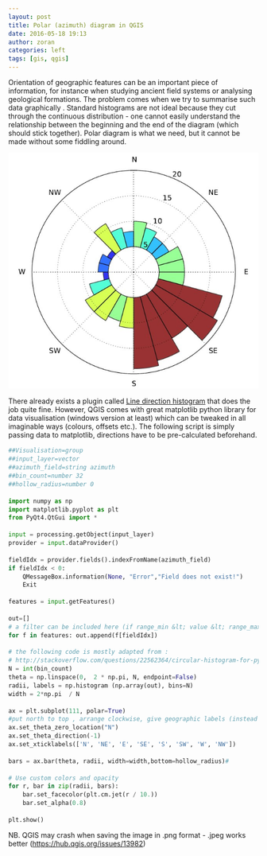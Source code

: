 ```yaml
---
layout: post
title: Polar (azimuth) diagram in QGIS
date: 2016-05-18 19:13
author: zoran
categories: left
tags: [gis, qgis]
---
```


Orientation of geographic features can be an important piece of information, for instance when studying ancient field systems or analysing geological formations. The problem comes when we try to summarise such data graphically . Standard histograms are not ideal because they cut through the continuous distribution - one cannot easily understand the relationship between the beginning and the end of the diagram (which should stick together). Polar diagram is what we need, but it cannot be made without some fiddling around.

![polar graph](/images/2016/05/Polar-graph.jpg)

There already exists a plugin called <a href="https://plugins.qgis.org/plugins/LineDirectionHistogram/"><span style="text-decoration: underline;">Line direction histogram</span></a> that does the job quite fine. However, QGIS comes with great matplotlib python library for data visualisation (windows version at least) which can be tweaked in all imaginable ways (colours, offsets etc.). The following script is simply passing data to matplotlib, directions have to be pre-calculated beforehand.

```python
##Visualisation=group
##input_layer=vector
##azimuth_field=string azimuth
##bin_count=number 32
##hollow_radius=number 0

import numpy as np
import matplotlib.pyplot as plt
from PyQt4.QtGui import *

input = processing.getObject(input_layer)
provider = input.dataProvider()

fieldIdx = provider.fields().indexFromName(azimuth_field)
if fieldIdx < 0:
	QMessageBox.information(None, "Error","Field does not exist!")
	Exit 
    
features = input.getFeatures()

out=[]
# a filter can be included here (if range_min &lt; value &lt; range_max : out.append(value) )  
for f in features: out.append(f[fieldIdx]) 

# the following code is mostly adapted from : 
# http://stackoverflow.com/questions/22562364/circular-histogram-for-python
N = int(bin_count)
theta = np.linspace(0,  2 * np.pi, N, endpoint=False)
radii, labels = np.histogram (np.array(out), bins=N)
width = 2*np.pi  / N

ax = plt.subplot(111, polar=True)
#put north to top , arrange clockwise, give geographic labels (instead of angles)
ax.set_theta_zero_location("N")
ax.set_theta_direction(-1)
ax.set_xticklabels(['N', 'NE', 'E', 'SE', 'S', 'SW', 'W', 'NW'])

bars = ax.bar(theta, radii, width=width,bottom=hollow_radius)# 

# Use custom colors and opacity
for r, bar in zip(radii, bars):
	bar.set_facecolor(plt.cm.jet(r / 10.))
	bar.set_alpha(0.8)

plt.show()
```

NB. QGIS may crash when saving the image in .png format - .jpeg works better (<a href="https://hub.qgis.org/issues/13982">https://hub.qgis.org/issues/13982</a>)
